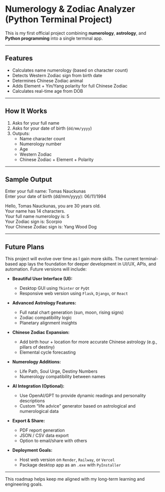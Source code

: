 # Numerology & Zodiac Analyzer (Python Terminal Project)

This is my first official project combining **numerology**, **astrology**, and **Python programming** into a single terminal app.

---

## Features

- Calculates name numerology (based on character count)
- Detects Western Zodiac sign from birth date
- Determines Chinese Zodiac animal
- Adds Element + Yin/Yang polarity for full Chinese Zodiac
- Calculates real-time age from DOB

---

## How It Works

1. Asks for your full name  
2. Asks for your date of birth (`dd/mm/yyyy`)
3. Outputs:
   - Name character count
   - Numerology number
   - Age
   - Western Zodiac
   - Chinese Zodiac + Element + Polarity

---

## Sample Output  
Enter your full name: Tomas Nauckunas  
Enter your date of birth (dd/mm/yyyy): 06/11/1994  

Hello, Tomas Nauckunas, you are 30 years old.  
Your name has 14 characters.  
Your full name numerology is: 5  
Your Zodiac sign is: Scorpio  
Your Chinese Zodiac sign is: Yang Wood Dog  

---

## Future Plans

This project will evolve over time as I gain more skills. The current terminal-based app lays the foundation for deeper development in UI/UX, APIs, and automation. Future versions will include:

- **Beautiful User Interface (UI):**
  - Desktop GUI using `Tkinter` or `PyQt`
  - Responsive web version using `Flask`, `Django`, or `React`

- **Advanced Astrology Features:**
  - Full natal chart generation (sun, moon, rising signs)
  - Zodiac compatibility logic
  - Planetary alignment insights

- **Chinese Zodiac Expansion:**
  - Add birth hour + location for more accurate Chinese astrology (e.g., pillars of destiny)
  - Elemental cycle forecasting

- **Numerology Additions:**
  - Life Path, Soul Urge, Destiny Numbers
  - Numerology compatibility between names

- **AI Integration (Optional):**
  - Use OpenAI/GPT to provide dynamic readings and personality descriptions
  - Custom “life advice” generator based on astrological and numerological data

- **Export & Share:**
  - PDF report generation
  - JSON / CSV data export
  - Option to email/share with others

- **Deployment Goals:**
  - Host web version on `Render`, `Railway`, or `Vercel`
  - Package desktop app as an `.exe` with `PyInstaller`

---

This roadmap helps keep me aligned with my long-term learning and engineering goals.
